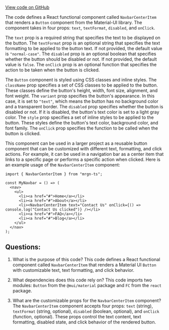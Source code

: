 [View code on GitHub](https://github.com/mrgnlabs/mrgn-ts/apps/marginfi-landing-page/src/components/Footer/NavbarCenterItem.tsx)

The code defines a React functional component called `NavbarCenterItem` that renders a `Button` component from the Material-UI library. The component takes in four props: `text`, `textFormat`, `disabled`, and `onClick`.

The `text` prop is a required string that specifies the text to be displayed on the button. The `textFormat` prop is an optional string that specifies the text formatting to be applied to the button text. If not provided, the default value is `"normal-case"`. The `disabled` prop is an optional boolean that specifies whether the button should be disabled or not. If not provided, the default value is `false`. The `onClick` prop is an optional function that specifies the action to be taken when the button is clicked.

The `Button` component is styled using CSS classes and inline styles. The `className` prop specifies a set of CSS classes to be applied to the button. These classes define the button's height, width, font size, alignment, and font weight. The `variant` prop specifies the button's appearance. In this case, it is set to `"text"`, which means the button has no background color and a transparent border. The `disabled` prop specifies whether the button is disabled or not. If it is disabled, the button's text color is set to a light gray color. The `style` prop specifies a set of inline styles to be applied to the button. These styles define the button's text color, background color, and font family. The `onClick` prop specifies the function to be called when the button is clicked.

This component can be used in a larger project as a reusable button component that can be customized with different text, formatting, and click actions. For example, it can be used in a navigation bar as a center item that links to a specific page or performs a specific action when clicked. Here is an example usage of the `NavbarCenterItem` component:

```
import { NavbarCenterItem } from "mrgn-ts";

const MyNavbar = () => (
  <nav>
    <ul>
      <li><a href="#">Home</a></li>
      <li><a href="#">About</a></li>
      <li><NavbarCenterItem text="Contact Us" onClick={() => console.log("Contact Us clicked")} /></li>
      <li><a href="#">FAQ</a></li>
      <li><a href="#">Blog</a></li>
    </ul>
  </nav>
);
```

## Questions:

1. What is the purpose of this code?
   This code defines a React functional component called `NavbarCenterItem` that renders a Material UI `Button` with customizable text, text formatting, and click behavior.

2. What dependencies does this code rely on?
   This code imports two modules: `Button` from the `@mui/material` package and `FC` from the `react` package.

3. What are the customizable props for the `NavbarCenterItem` component?
   The `NavbarCenterItem` component accepts four props: `text` (string), `textFormat` (string, optional), `disabled` (boolean, optional), and `onClick` (function, optional). These props control the text content, text formatting, disabled state, and click behavior of the rendered button.
